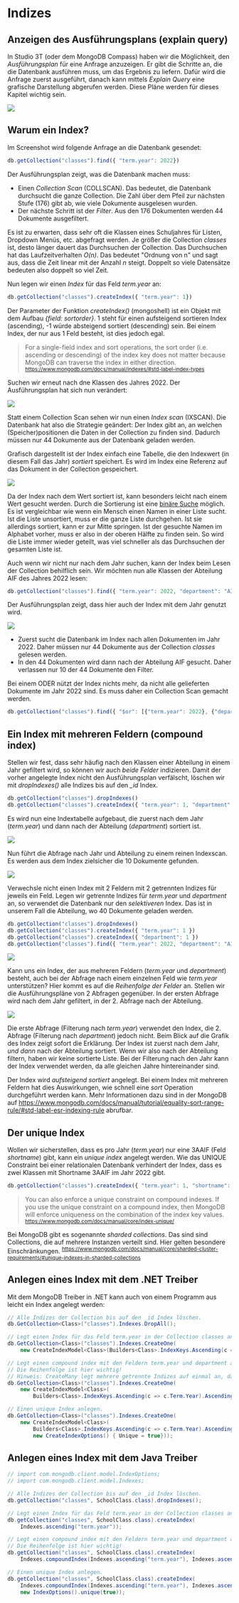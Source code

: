 # Indizes

## Anzeigen des Ausführungsplans (explain query)

In Studio 3T (oder dem MongoDB Compass) haben wir die Möglichkeit, den *Ausführungsplan* für eine
Anfrage anzuzeigen. Er gibt die Schritte an, die die Datenbank ausführen muss, um das Ergebnis
zu liefern. Dafür wird die Anfrage zuerst ausgeführt, danach kann mittels *Explain Query*
eine grafische Darstellung abgerufen werden. Diese Pläne werden für dieses Kapitel wichtig sein.

![](studio3t_explain_1146.png)

## Warum ein Index?

Im Screenshot wird folgende Anfrage an die Datenbank gesendet:

```javascript
db.getCollection("classes").find({ "term.year": 2022})
```

Der Ausführungsplan zeigt, was die Datenbank machen muss:

- Einen *Collection Scan* (COLLSCAN). Das bedeutet, die Datenbank durchsucht die ganze Collection.
  Die Zahl über dem Pfeil zur nächsten Stufe (176) gibt ab, wie viele Dokumente ausgelesen wurden.
- Der nächste Schritt ist der *Filter*. Aus den 176 Dokumenten werden 44 Dokumente ausgefiltert.

Es ist zu erwarten, dass sehr oft die Klassen eines Schuljahres für Listen, Dropdown Menüs, etc.
abgefragt werden. Je größer die Collection *classes* ist, desto länger dauert das Durchsuchen
der Collection. Das Durchsuchen hat das Laufzeitverhalten *O(n)*. Das bedeutet "Ordnung von n"
und sagt aus, dass die Zeit linear mit der Anzahl *n* steigt. Doppelt so viele Datensätze bedeuten
also doppelt so viel Zeit.

Nun legen wir einen *Index* für das Feld *term.year* an:

```javascript
db.getCollection("classes").createIndex({ "term.year": 1})
```

Der Parameter der Funktion *createIndex()* (mongoshell) ist ein Objekt mit dem Aufbau
*{field: sortorder}*. 1 steht für einen aufsteigend sortieren Index (ascending), -1 würde absteigend
sortiert (descending) sein. Bei einem Index, der nur aus 1 Feld besteht, ist dies jedoch egal.

> For a single-field index and sort operations, the sort order (i.e. ascending or descending) of
> the index key does not matter because MongoDB can traverse the index in either direction.
> <sup>https://www.mongodb.com/docs/manual/indexes/#std-label-index-types</sup>

Suchen wir erneut nach dne Klassen des Jahres 2022. Der Ausführungsplan hat sich nun verändert:

![](index_singlefield_plan_1204.png)

Statt einem Collection Scan sehen wir nun einen *Index scan* (IXSCAN). Die Datenbank hat also
die Strategie geändert: Der Index gibt an, an welchen (Speicher)positionen die Daten in der
Collection zu finden sind. Dadurch müssen nur 44 Dokumente aus der Datenbank geladen werden.

Grafisch dargestellt ist der Index einfach eine Tabelle, die den Indexwert (in diesem Fall
das Jahr) *sortiert* speichert. Es wird im Index eine Referenz auf das Dokument in der Collection
gespeichert.

![](index_singlefield_graphics_1223.png)

Da der Index nach dem Wert sortiert ist, kann besonders leicht nach einem Wert gesucht werden.
Durch die Sortierung ist eine [binäre Suche](https://en.wikipedia.org/wiki/Binary_search_algorithm)
möglich. Es ist vergleichbar wie wenn ein Mensch einen Namen in einer Liste sucht. Ist die Liste
unsortiert, muss er die ganze Liste durchgehen. Ist sie allerdings sortiert, kann er zur Mitte
springen. Ist der gesuchte Namen im Alphabet vorher, muss er also in der oberen Hälfte zu finden
sein. So wird die Liste immer wieder geteilt, was viel schneller als das Durchsuchen der gesamten
Liste ist.

Auch wenn wir nicht nur nach dem Jahr suchen, kann der Index beim Lesen der Collection behilflich
sein. Wir möchten nun alle Klassen der Abteilung AIF des Jahres 2022 lesen:

```javascript
db.getCollection("classes").find({ "term.year": 2022, "department": "AIF" })
```

Der Ausführungsplan zeigt, dass hier auch der Index mit dem Jahr genutzt wird.

![](index_singlefield_plan_multiple_filter_1231.png)

- Zuerst sucht die Datenbank im Index nach allen Dokumenten im Jahr 2022. Daher müssen nur
  44 Dokumente aus der Collection *classes* gelesen werden.
- In den 44 Dokumenten wird dann nach der Abteilung AIF gesucht. Daher verlassen nur 10
  der 44 Dokumente den Filter.

Bei einem ODER nützt der Index nichts mehr, da nicht alle gelieferten Dokumente im Jahr 2022
sind. Es muss daher ein Collection Scan gemacht werden.

```javascript
db.getCollection("classes").find({ "$or": [{"term.year": 2022}, {"department": "AIF"}]})
```

## Ein Index mit mehreren Feldern (compound index)

Stellen wir fest, dass sehr häufig nach den Klassen einer Abteilung in einem Jahr gefiltert wird,
so können wir auch *beide Felder* indizieren. Damit der vorher angelegte Index nicht den
Ausführungsplan verfälscht, löschen wir mit *dropIndexes()* alle Indizes bis auf den *_id* Index.

```javascript
db.getCollection("classes").dropIndexes()
db.getCollection("classes").createIndex({ "term.year": 1, "department": 1})
```

Es wird nun eine Indextabelle aufgebaut, die zuerst nach dem Jahr (*term.year*) und dann nach der
Abteilung (*department*) sortiert ist.

![](index_multifield_graphics_1240.png)

Nun führt die Abfrage nach Jahr und Abteilung zu einem reinen Indexscan. Es werden aus dem
Index zielsicher die 10 Dokumente gefunden.

![](index_multifield_plan_1246.png)

Verwechsle nicht einen Index mit 2 Feldern mit 2 getrennten Indizes für jeweils ein Feld.
Legen wir getrennte Indizes für *term.year* und *department* an, so verwendet die Datenbank
nur den *selektiveren* Index. Das ist in unserem Fall die Abteilung, wo 40 Dokumente geladen werden.

```javascript
db.getCollection("classes").dropIndexes()
db.getCollection("classes").createIndex({ "term.year": 1 })
db.getCollection("classes").createIndex({ "department": 1 })
db.getCollection("classes").find({ "term.year": 2022, "department": "AIF" })
```

![](index_multifield_separated_plan_1249.png)

Kann uns ein Index, der aus mehreren Feldern (*term.year* und *department*) besteht, auch bei der
Abfrage nach einem einzelnen
Feld wie *term.year* unterstützen? Hier kommt es auf die *Reihenfolge der Felder* an. Stellen wir die
Ausführungspläne von 2 Abfragen gegenüber. In der ersten Abfrage wird nach dem Jahr gefiltert,
in der 2. Abfrage nach der Abteilung.

![](index_multifield_compare_plan_1249.png)

Die erste Abfrage (Filterung nach *term.year*) verwendet den Index, die 2. Abfrage (Filterung nach *department*)
jedoch nicht. Beim Blick auf die Grafik
des Index zeigt sofort die Erklärung. Der Index ist zuerst nach dem Jahr, *und dann* nach der
Abteilung sortiert. Wenn wir also nach der Abteilung filtern, haben wir keine sortierte Liste.
Bei der Filterung nach den Jahr kann der Index verwendet werden, da alle gleichen Jahre
hintereinander sind.

Der Index wird *aufsteigend sortiert* angelegt. Bei einem Index mit mehreren Feldern hat dies
Auswirkungen, wie schnell eine *sort* Operation durchgeführt werden kann. Mehr Informationen dazu
sind in der MongoDB auf 
https://www.mongodb.com/docs/manual/tutorial/equality-sort-range-rule/#std-label-esr-indexing-rule
abrufbar.

## Der unique Index

Wollen wir sicherstellen, dass es pro Jahr (*term.year*) nur eine 3AAIF (Feld *shortname*) gibt, kann ein *unique index*
angelegt werden. Wie das UNIQUE Constraint bei einer relationalen Datenbank verhindert der Index,
dass es zwei Klassen mit Shortname 3AAIF im Jahr 2022 gibt.

```javascript
db.getCollection("classes").createIndex({ "term.year": 1, "shortname": 1}, {"unique": true})
```

> You can also enforce a unique constraint on compound indexes. If you use the unique constraint
> on a compound index, then MongoDB will enforce uniqueness on the combination of the index key values.
> <sup>https://www.mongodb.com/docs/manual/core/index-unique/</sup>

Bei MongoDB gibt es sogenannte *sharded collections*. Das sind sind Collections, die auf mehrere
Instanzen verteilt sind. Hier gelten besondere Einschränkungen.
<sup>https://www.mongodb.com/docs/manual/core/sharded-cluster-requirements/#unique-indexes-in-sharded-collections</sup>

## Anlegen eines Index mit dem .NET Treiber

Mit dem MongoDB Treiber in .NET kann auch von einem Programm aus leicht ein Index angelegt werden:

```c#
// Alle Indizes der Collection bis auf den _id Index löschen.
db.GetCollection<Class>("classes").Indexes.DropAll();

// Legt einen Index für das Feld term.year in der Collection classes an.
db.GetCollection<Class>("classes").Indexes.CreateOne(
    new CreateIndexModel<Class>(Builders<Class>.IndexKeys.Ascending(c => c.Term.Year)));

// Legt einen compound index mit den Feldern term.year und department an. 
// Die Reihenfolge ist hier wichtig!
// Hinweis: CreateMany legt mehrere getrennte Indizes auf einmal an, daher nicht verwechseln!
db.GetCollection<Class>("classes").Indexes.CreateOne(
    new CreateIndexModel<Class>(
        Builders<Class>.IndexKeys.Ascending(c => c.Term.Year).Ascending(c => c.Department)));

// Einen unique Index anlegen.
db.GetCollection<Class>("classes").Indexes.CreateOne(
    new CreateIndexModel<Class>(
        Builders<Class>.IndexKeys.Ascending(c => c.Term.Year).Ascending(c => c.Shortname),
        new CreateIndexOptions() { Unique = true}));
```

## Anlegen eines Index mit dem Java Treiber

```java
// import com.mongodb.client.model.IndexOptions;
// import com.mongodb.client.model.Indexes;

// Alle Indizes der Collection bis auf den _id Index löschen.
db.getCollection("classes", SchoolClass.class).dropIndexes();

// Legt einen Index für das Feld term.year in der Collection classes an.
db.getCollection("classes", SchoolClass.class).createIndex(
    Indexes.ascending("term.year"));

// Legt einen compound index mit den Feldern term.year und department an. 
// Die Reihenfolge ist hier wichtig!    
db.getCollection("classes", SchoolClass.class).createIndex(
    Indexes.compoundIndex(Indexes.ascending("term.year"), Indexes.ascending("department")));

// Einen unique Index anlegen.
db.getCollection("classes", SchoolClass.class).createIndex(
    Indexes.compoundIndex(Indexes.ascending("term.year"), Indexes.ascending("shortname")),
    new IndexOptions().unique(true));
```
